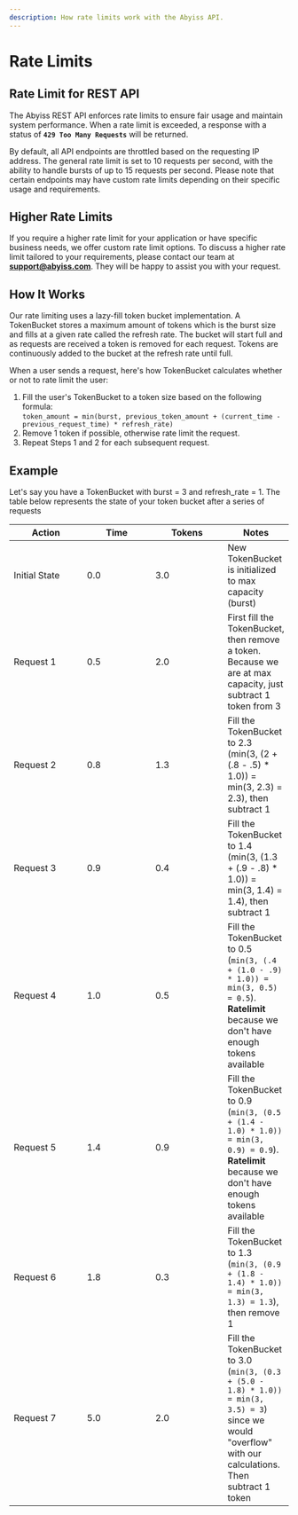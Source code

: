 ```yaml
---
description: How rate limits work with the Abyiss API.
---
```


# Rate Limits

## Rate Limit for REST API

The Abyiss REST API enforces rate limits to ensure fair usage and maintain system performance. When a rate limit is exceeded, a response with a status of **`429 Too Many Requests`** will be returned.

By default, all API endpoints are throttled based on the requesting IP address. The general rate limit is set to 10 requests per second, with the ability to handle bursts of up to 15 requests per second. Please note that certain endpoints may have custom rate limits depending on their specific usage and requirements.

## Higher Rate Limits

If you require a higher rate limit for your application or have specific business needs, we offer custom rate limit options. To discuss a higher rate limit tailored to your requirements, please contact our team at [**support@abyiss.com**](<mailto:support@abyiss.com >). They will be happy to assist you with your request.

## How It Works

Our rate limiting uses a lazy-fill token bucket implementation. A TokenBucket stores a maximum amount of tokens which is the burst size and fills at a given rate called the refresh rate. The bucket will start full and as requests are received a token is removed for each request. Tokens are continuously added to the bucket at the refresh rate until full.

When a user sends a request, here's how TokenBucket calculates whether or not to rate limit the user:

1. Fill the user's TokenBucket to a token size based on the following formula:\
   `token_amount = min(burst, previous_token_amount + (current_time - previous_request_time) * refresh_rate)`
2. Remove 1 token if possible, otherwise rate limit the request.
3. Repeat Steps 1 and 2 for each subsequent request.

## Example

Let's say you have a TokenBucket with burst = 3 and refresh\_rate = 1. The table below represents the state of your token bucket after a series of requests

<table><thead><tr><th width="150">Action</th><th width="150">Time</th><th width="150">Tokens</th><th>Notes</th></tr></thead><tbody><tr><td>Initial State</td><td>0.0</td><td>3.0</td><td>New TokenBucket is initialized to max capacity (burst)</td></tr><tr><td>Request 1</td><td>0.5</td><td>2.0</td><td>First fill the TokenBucket, then remove a token. Because we are at max capacity, just subtract 1 token from 3</td></tr><tr><td>Request 2</td><td>0.8</td><td>1.3</td><td>Fill the TokenBucket to 2.3 (min(3, (2 + (.8 - .5) * 1.0)) = min(3, 2.3) = 2.3), then subtract 1</td></tr><tr><td>Request 3</td><td>0.9</td><td>0.4</td><td>Fill the TokenBucket to 1.4 (min(3, (1.3 + (.9 - .8) * 1.0)) = min(3, 1.4) = 1.4), then subtract 1</td></tr><tr><td>Request 4 </td><td>1.0</td><td>0.5</td><td>Fill the TokenBucket to 0.5 (<code>min(3, (.4 + (1.0 - .9) * 1.0)) = min(3, 0.5) = 0.5</code>). <strong>Ratelimit</strong> because we don't have enough tokens available</td></tr><tr><td>Request 5</td><td>1.4</td><td>0.9</td><td>Fill the TokenBucket to 0.9 (<code>min(3, (0.5 + (1.4 - 1.0) * 1.0)) = min(3, 0.9) = 0.9</code>). <strong>Ratelimit</strong> because we don't have enough tokens available</td></tr><tr><td>Request 6</td><td>1.8</td><td>0.3</td><td>Fill the TokenBucket to 1.3 (<code>min(3, (0.9 + (1.8 - 1.4) * 1.0)) = min(3, 1.3) = 1.3</code>), then remove 1</td></tr><tr><td>Request 7</td><td>5.0</td><td>2.0</td><td>Fill the TokenBucket to 3.0 (<code>min(3, (0.3 + (5.0 - 1.8) * 1.0)) = min(3, 3.5) = 3</code>) since we would "overflow" with our calculations. Then subtract 1 token</td></tr></tbody></table>
